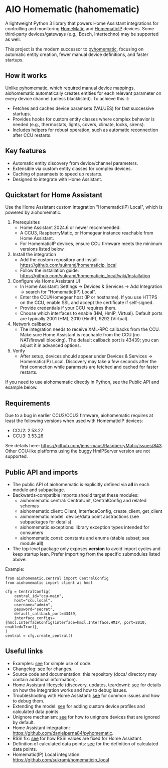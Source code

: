 # AIO Homematic (hahomematic)

A lightweight Python 3 library that powers Home Assistant integrations for controlling and monitoring [HomeMatic](https://www.eq-3.com/products/homematic.html) and [HomematicIP](https://www.homematic-ip.com/en/start.html) devices. Some third‑party devices/gateways (e.g., Bosch, Intertechno) may be supported as well.

This project is the modern successor to [pyhomematic](https://github.com/danielperna84/pyhomematic), focusing on automatic entity creation, fewer manual device definitions, and faster startups.

## How it works

Unlike pyhomematic, which required manual device mappings, aiohomematic automatically creates entities for each relevant parameter on every device channel (unless blacklisted). To achieve this it:

- Fetches and caches device paramsets (VALUES) for fast successive startups.
- Provides hooks for custom entity classes where complex behavior is needed (e.g., thermostats, lights, covers, climate, locks, sirens).
- Includes helpers for robust operation, such as automatic reconnection after CCU restarts.

## Key features

- Automatic entity discovery from device/channel parameters.
- Extensible via custom entity classes for complex devices.
- Caching of paramsets to speed up restarts.
- Designed to integrate with Home Assistant.

## Quickstart for Home Assistant

Use the Home Assistant custom integration "Homematic(IP) Local", which is powered by aiohomematic.

1. Prerequisites
   - Home Assistant 2024.6 or newer recommended.
   - A CCU3, RaspberryMatic, or Homegear instance reachable from Home Assistant.
   - For HomematicIP devices, ensure CCU firmware meets the minimum versions listed below.
2. Install the integration
   - Add the custom repository and install: https://github.com/sukramj/homematicip_local
   - Follow the installation guide: https://github.com/sukramj/homematicip_local/wiki/Installation
3. Configure via Home Assistant UI
   - In Home Assistant: Settings → Devices & Services → Add Integration → search for "Homematic(IP) Local".
   - Enter the CCU/Homegear host (IP or hostname). If you use HTTPS on the CCU, enable SSL and accept the certificate if self‑signed.
   - Provide credentials if your CCU requires them.
   - Choose which interfaces to enable (HM, HmIP, Virtual). Default ports are typically 2001 (HM), 2010 (HmIP), 9292 (Virtual).
4. Network callbacks
   - The integration needs to receive XML‑RPC callbacks from the CCU. Make sure Home Assistant is reachable from the CCU (no NAT/firewall blocking). The default callback port is 43439; you can adjust it in advanced options.
5. Verify
   - After setup, devices should appear under Devices & Services → Homematic(IP) Local. Discovery may take a few seconds after the first connection while paramsets are fetched and cached for faster restarts.

If you need to use aiohomematic directly in Python, see the Public API and example below.

## Requirements

Due to a bug in earlier CCU2/CCU3 firmware, aiohomematic requires at least the following versions when used with HomematicIP devices:

- CCU2: 2.53.27
- CCU3: 3.53.26

See details here: https://github.com/jens-maus/RaspberryMatic/issues/843. Other CCU‑like platforms using the buggy HmIPServer version are not supported.

## Public API and imports

- The public API of aiohomematic is explicitly defined via **all** in each module and subpackage.
- Backwards‑compatible imports should target these modules:
  - aiohomematic.central: CentralUnit, CentralConfig and related schemas
  - aiohomematic.client: Client, InterfaceConfig, create_client, get_client
  - aiohomematic.model: device/data point abstractions (see subpackages for details)
  - aiohomematic.exceptions: library exception types intended for consumers
  - aiohomematic.const: constants and enums (stable subset; see module **all**)
- The top‑level package only exposes **version** to avoid import cycles and keep startup lean. Prefer importing from the specific submodules listed above.

Example:

    from aiohomematic.central import CentralConfig
    from aiohomematic import client as hmcl

    cfg = CentralConfig(
        central_id="ccu-main",
        host="ccu.local",
        username="admin",
        password="secret",
        default_callback_port=43439,
        interface_configs={hmcl.InterfaceConfig(interface=hmcl.Interface.HMIP, port=2010, enabled=True)},
    )
    central = cfg.create_central()

## Useful links

- Examples: [see](example.py) for simple use of code.
- Changelog: [see](changelog.md) for changes.
- Source code and documentation: this repository (docs/ directory may contain additional information).
- Home Assistant lifecycle (discovery, updates, teardown): [see](docs/homeassistant_lifecycle.md) for details on how the integration works and how to debug issues.
- Troubleshooting with Home Assistant: [see](docs/homeassistant_troubleshooting.md) for common issues and how to debug them.
- Extending the model: [see](docs/extension_points.md) for adding custom device profiles and calculated data points.
- Unignore mechanism: [see](docs/unignore.md) for how to unignore devices that are ignored by default.
- Home Assistant integration: https://github.com/danielperna84/pyhomematic.
- RSSI fix: [see](docs/rssi_fix.md) for how RSSI values are fixed for Home Assistant.
- Definition of calculated data points: [see](docs/calculated_data_points.md) for the definition of calculated data points.
- Homematic(IP) Local integration: https://github.com/sukramj/homematicip_local

